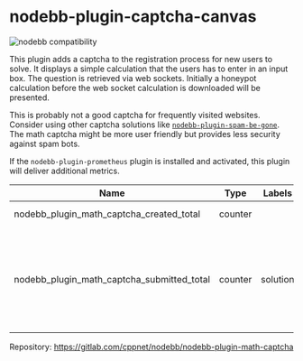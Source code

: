 # nodebb-plugin-captcha-canvas

![nodebb compatibility](https://packages.nodebb.org/api/v1/plugins/nodebb-plugin-math-captcha/compatibility.png)

This plugin adds a captcha to the registration process for new users to solve. It displays a simple calculation that the users has to enter in an input box. The question is retrieved via web sockets. Initially a honeypot calculation before the web socket calculation is downloaded will be presented.

This is probably not a good captcha for frequently visited websites. Consider using other captcha solutions like [`nodebb-plugin-spam-be-gone`](https://www.npmjs.com/package/nodebb-plugin-spam-be-gone). The math captcha might be more user friendly but provides less security against spam bots.

If the `nodebb-plugin-prometheus` plugin is installed and activated, this plugin will deliver additional metrics.

|Name|Type|Labels|Help|
|----|----|------|----|
|nodebb_plugin_math_captcha_created_total|counter| |Total created captcha|
|nodebb_plugin_math_captcha_submitted_total|counter|solution|Total submitted captcha (solution is either correct, invalid_session, not_a_number, wrong, honeypot or empty)|

Repository: https://gitlab.com/cppnet/nodebb/nodebb-plugin-math-captcha
